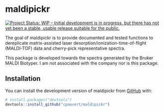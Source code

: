 
<!-- README.md is generated from README.Rmd. Please edit that file -->

# maldipickr

<!-- badges: start -->

[![Project Status: WIP – Initial development is in progress, but there
has not yet been a stable, usable release suitable for the
public.](https://www.repostatus.org/badges/latest/wip.svg)](https://www.repostatus.org/#wip)
<!-- badges: end -->

The goal of maldipickr is to provide documented and tested functions to
dereplicate matrix-assisted laser desorption/ionization-time-of-flight
(MALDI-TOF) data and cherry-pick representative spectra.

This package is developed towards the spectra generated by the Bruker
MALDI Biotyper. I am not associated with the company nor is this
package.

## Installation

You can install the development version of maldipickr from
[GitHub](https://github.com/) with:

``` r
# install.packages("devtools")
devtools::install_github("cpauvert/maldipickr")
```
